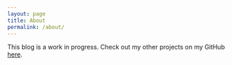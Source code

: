 ```yaml
---
layout: page
title: About
permalink: /about/
---
```

This blog is a work in progress. Check out my other projects on my GitHub [here](https://github.com/seanjohnite).
